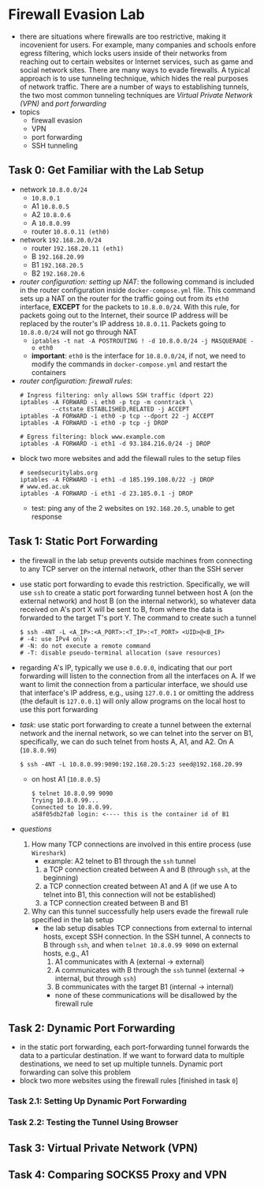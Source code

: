 # Firewall Evasion Lab
- there are situations where firewalls are too restrictive, making it incovenient for users. For example, many companies and schools enfore egress filtering, which locks users inside of their networks from reaching out to certain websites or Internet services, such as game and social network sites. There are many ways to evade firewalls. A typical approach is to use tunneling technique, which hides the real purposes of network traffic. There are a number of ways to establishing tunnels, the two most common tunneling techniques are *Virtual Private Network (VPN)* and *port forwarding*
- topics
    - firewall evasion
    - VPN
    - port forwarding
    - SSH tunneling

## Task 0: Get Familiar with the Lab Setup
- network `10.8.0.0/24`
    - `10.8.0.1`
    - A1 `10.8.0.5`
    - A2 `10.8.0.6`
    - A `10.8.0.99`
    - router `10.8.0.11 (eth0)`
- network `192.168.20.0/24`
    - router `192.168.20.11 (eth1)`
    - B `192.168.20.99`
    - B1 `192.168.20.5`
    - B2 `192.168.20.6`
- *router configuration: setting up NAT*: the following command is included in the router configuration inside `docker-compose.yml` file. This command sets up a NAT on the router for the traffic going out from its `eth0` interface, **EXCEPT** for the packets to `10.8.0.0/24`. With this rule, for packets going out to the Internet, their source IP address will be replaced by the router's IP address `10.8.0.11`. Packets going to `10.8.0.0/24` will not go through NAT
    - `iptables -t nat -A POSTROUTING ! -d 10.8.0.0/24 -j MASQUERADE -o eth0`
    - **important**: `eth0` is the interface for `10.8.0.0/24`, if not, we need to modify the commands in `docker-compose.yml` and restart the containers
- *router configuration: firewall rules*:
    ```
    # Ingress filtering: only allows SSH traffic (dport 22)
    iptables -A FORWARD -i eth0 -p tcp -m conntrack \
             --ctstate ESTABLISHED,RELATED -j ACCEPT
    iptables -A FORWARD -i eth0 -p tcp --dport 22 -j ACCEPT
    iptables -A FORWARD -i eth0 -p tcp -j DROP

    # Egress filtering: block www.example.com
    iptables -A FORWARD -i eth1 -d 93.184.216.0/24 -j DROP
    ```
- block two more websites and add the filewall rules to the setup files
    ```
    # seedsecuritylabs.org
    iptables -A FORWARD -i eth1 -d 185.199.108.0/22 -j DROP
    # www.ed.ac.uk
    iptables -A FORWARD -i eth1 -d 23.185.0.1 -j DROP
    ```
    - test: ping any of the 2 websites on `192.168.20.5`, unable to get response

## Task 1: Static Port Forwarding
- the firewall in the lab setup prevents outside machines from connecting to any TCP server on the internal network, other than the SSH server
- use static port forwarding to evade this restriction. Specifically, we will use `ssh` to create a static port forwarding tunnel between host A (on the external network) and host B (on the internal network), so whatever data received on A's port X will be sent to B, from where the data is forwarded to the target T's port Y. The command to create such a tunnel
    ```
    $ ssh -4NT -L <A_IP>:<A_PORT>:<T_IP>:<T_PORT> <UID>@<B_IP>
    # -4: use IPv4 only
    # -N: do not execute a remote command
    # -T: disable pseudo-terminal allocation (save resources)
    ```
- regarding A's IP, typically we use `0.0.0.0`, indicating that our port forwarding will listen to the connection from all the interfaces on A. If we want to limit the connection from a particular interface, we should use that interface's IP address, e.g., using `127.0.0.1` or omitting the address (the default is `127.0.0.1`) will only allow programs on the local host to use this port forwarding

- *task*: use static port forwarding to create a tunnel between the external network and the inernal network, so we can telnet into the server on B1, specifically, we can do such telnet from hosts A, A1, and A2. On A (`10.8.0.99`)
    ```
    $ ssh -4NT -L 10.8.0.99:9090:192.168.20.5:23 seed@192.168.20.99
    ```
    - on host A1 (`10.8.0.5`)
        ```
        $ telnet 10.8.0.99 9090
        Trying 10.8.0.99...
        Connected to 10.8.0.99.
        a58f05db2fa0 login: <---- this is the container id of B1
        ```
- *questions*
    1. How many TCP connections are involved in this entire process (use `Wireshark`)
        - example: A2 telnet to B1 through the `ssh` tunnel
        1. a TCP connection created between A and B (through `ssh`, at the beginning)
        2. a TCP connection created between A1 and A (if we use A to telnet into B1, this connection will not be established)
        3. a TCP connection created between B and B1
    2. Why can this tunnel successfully help users evade the firewall rule specified in the lab setup
        - the lab setup disables TCP connections from external to internal hosts, except SSH connection. In the SSH tunnel, A connects to B through `ssh`, and when `telnet 10.8.0.99 9090` on external hosts, e.g., A1
            1. A1 communicates with A (external -> external)
            2. A communicates with B through the `ssh` tunnel (external -> internal, but through `ssh`)
            3. B communicates with the target B1 (internal -> internal)
            - none of these communications will be disallowed by the firewall rule

## Task 2: Dynamic Port Forwarding
- in the static port forwarding, each port-forwarding tunnel forwards the data to a particular destination. If we want to forward data to multiple destinations, we need to set up multiple tunnels. Dynamic port forwarding can solve this problem
- block two more websites using the firewall rules [finished in task `0`]

### Task 2.1: Setting Up Dynamic Port Forwarding

### Task 2.2: Testing the Tunnel Using Browser

## Task 3: Virtual Private Network (VPN)

## Task 4: Comparing SOCKS5 Proxy and VPN
